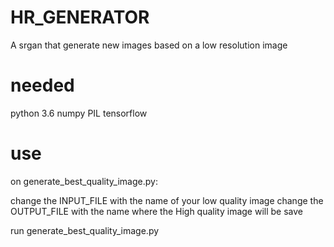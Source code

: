 # HR_GENERATOR
A srgan that generate new images based on a low resolution image

# needed
python 3.6
numpy
PIL
tensorflow

# use
on generate_best_quality_image.py:

change the INPUT_FILE with the name of your low quality image
change the OUTPUT_FILE with the name where the High quality image will be save

run generate_best_quality_image.py
